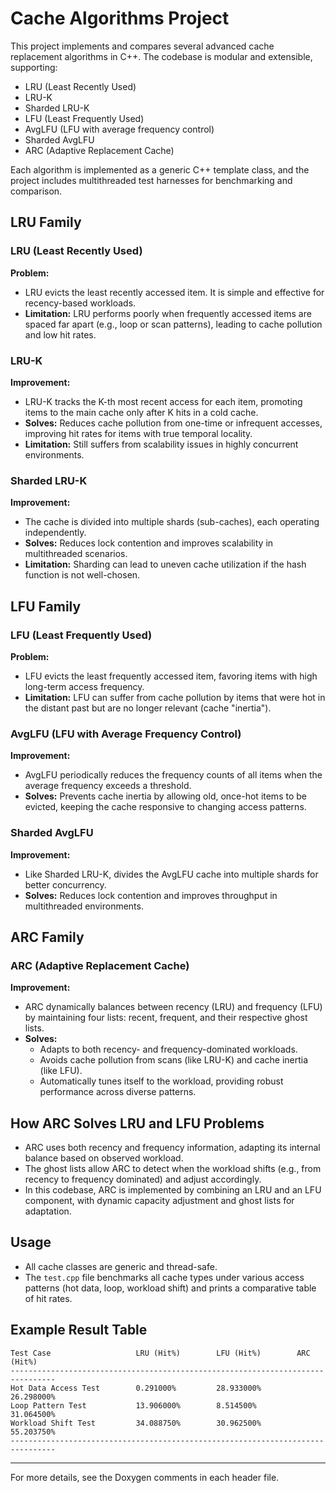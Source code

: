 # Cache Algorithms Project

This project implements and compares several advanced cache replacement algorithms in C++. The codebase is modular and extensible, supporting:
- LRU (Least Recently Used)
- LRU-K
- Sharded LRU-K
- LFU (Least Frequently Used)
- AvgLFU (LFU with average frequency control)
- Sharded AvgLFU
- ARC (Adaptive Replacement Cache)

Each algorithm is implemented as a generic C++ template class, and the project includes multithreaded test harnesses for benchmarking and comparison.

## LRU Family

### LRU (Least Recently Used)
**Problem:**
- LRU evicts the least recently accessed item. It is simple and effective for recency-based workloads.
- **Limitation:** LRU performs poorly when frequently accessed items are spaced far apart (e.g., loop or scan patterns), leading to cache pollution and low hit rates.

### LRU-K
**Improvement:**
- LRU-K tracks the K-th most recent access for each item, promoting items to the main cache only after K hits in a cold cache.
- **Solves:** Reduces cache pollution from one-time or infrequent accesses, improving hit rates for items with true temporal locality.
- **Limitation:** Still suffers from scalability issues in highly concurrent environments.

### Sharded LRU-K
**Improvement:**
- The cache is divided into multiple shards (sub-caches), each operating independently.
- **Solves:** Reduces lock contention and improves scalability in multithreaded scenarios.
- **Limitation:** Sharding can lead to uneven cache utilization if the hash function is not well-chosen.

## LFU Family

### LFU (Least Frequently Used)
**Problem:**
- LFU evicts the least frequently accessed item, favoring items with high long-term access frequency.
- **Limitation:** LFU can suffer from cache pollution by items that were hot in the distant past but are no longer relevant (cache "inertia").

### AvgLFU (LFU with Average Frequency Control)
**Improvement:**
- AvgLFU periodically reduces the frequency counts of all items when the average frequency exceeds a threshold.
- **Solves:** Prevents cache inertia by allowing old, once-hot items to be evicted, keeping the cache responsive to changing access patterns.

### Sharded AvgLFU
**Improvement:**
- Like Sharded LRU-K, divides the AvgLFU cache into multiple shards for better concurrency.
- **Solves:** Reduces lock contention and improves throughput in multithreaded environments.

## ARC Family

### ARC (Adaptive Replacement Cache)
**Improvement:**
- ARC dynamically balances between recency (LRU) and frequency (LFU) by maintaining four lists: recent, frequent, and their respective ghost lists.
- **Solves:**
  - Adapts to both recency- and frequency-dominated workloads.
  - Avoids cache pollution from scans (like LRU-K) and cache inertia (like LFU).
  - Automatically tunes itself to the workload, providing robust performance across diverse patterns.

## How ARC Solves LRU and LFU Problems
- ARC uses both recency and frequency information, adapting its internal balance based on observed workload.
- The ghost lists allow ARC to detect when the workload shifts (e.g., from recency to frequency dominated) and adjust accordingly.
- In this codebase, ARC is implemented by combining an LRU and an LFU component, with dynamic capacity adjustment and ghost lists for adaptation.

## Usage
- All cache classes are generic and thread-safe.
- The `test.cpp` file benchmarks all cache types under various access patterns (hot data, loop, workload shift) and prints a comparative table of hit rates.

## Example Result Table

```
Test Case                   LRU (Hit%)        LFU (Hit%)        ARC (Hit%)
--------------------------------------------------------------------------------
Hot Data Access Test        0.291000%         28.933000%        26.298000%
Loop Pattern Test           13.906000%        8.514500%         31.064500%
Workload Shift Test         34.088750%        30.962500%        55.203750%
--------------------------------------------------------------------------------
```

---
For more details, see the Doxygen comments in each header file.

